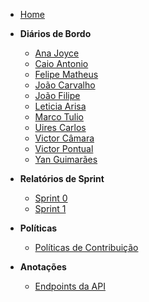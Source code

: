 <!-- _sidebar.md -->

* [Home](/)

* **Diários de Bordo**
  * [Ana Joyce](diarioBordo/ana_joyce.md)
  * [Caio Antonio](diarioBordo/caio_antonio.md)
  * [Felipe Matheus](diarioBordo/felipe_m.md)
  * [João Carvalho](diarioBordo/joao_carvalho.md)
  * [João Filipe](diarioBordo/joao_filipe.md)
  * [Leticia Arisa](diarioBordo/leticia_arisa.md)
  * [Marco Tulio](diarioBordo/marco_soares.md)
  * [Uires Carlos](diarioBordo/uires_carlos.md)
  * [Victor Câmara](diarioBordo/victor_camara.md)
  * [Victor Pontual](diarioBordo/victor_pontual.md)
  * [Yan Guimarães](diarioBordo/yan_guimaraes.md)


* **Relatórios de Sprint**
  * [Sprint 0](relatorios/sprint_0.md)
  * [Sprint 1](relatorios/sprint_1.md)

* **Políticas**
  * [Políticas de Contribuição](politicasGCES/politicasGCES.md)

* **Anotações**
  * [Endpoints da API](notes/APIs.md)